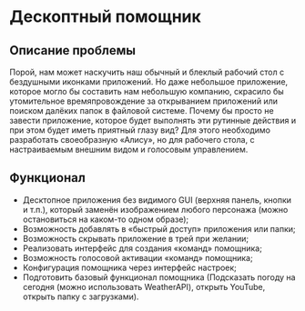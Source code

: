# Дескоптный помощник
## Описание проблемы
Порой, нам может наскучить наш обычный и блеклый рабочий стол с бездушными иконками приложений. Но даже небольшое приложение, которое могло бы составить нам небольшую компанию, скрасило бы утомительное времяпровождение за открыванием приложений или поиском далёких папок в файловой системе. Почему бы просто не завести приложение, которое будет выполнять эти рутинные действия и при этом будет иметь приятный глазу вид? Для этого необходимо разработать своеобразную «Алису», но для рабочего стола, с настраиваемым внешним видом и голосовым управлением.
## Функционал
- Десктопное приложения без видимого GUI (верхняя панель, кнопки и т.п.), который заменён изображением любого персонажа (можно остановиться на каком-то одном образе);
- Возможность добавлять в «быстрый доступ» приложения или папки;
- Возможность скрывать приложение в трей при желании;
- Реализовать интерфейс для создания «команд» помощника;
- Возможность голосовой активации «команд» помощника;
- Конфигурация помощника через интерфейс настроек;
- Подготовить базовый функционал помощника (Подсказать погоду на сегодня (можно использовать WeatherAPI), открыть YouTube, открыть папку с загрузками).
